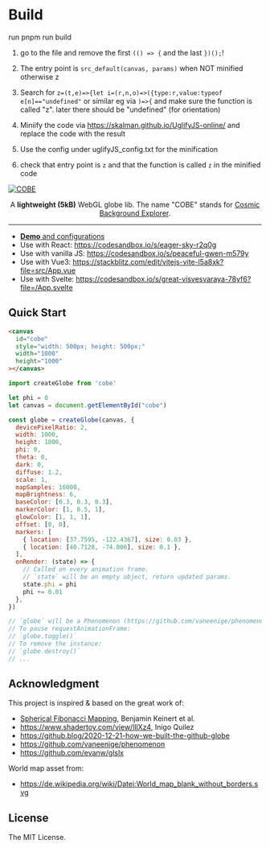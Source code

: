 
# Build
run pnpm run build

1. go to the file and remove the first `(() => {` and the last `})();`!
2. The entry point is `src_default(canvas, params)` when NOT minified otherwise z

3. Search for `z=(t,e)=>{let i=(r,n,o)=>({type:r,value:typeof e[n]=="undefined"` or similar
eg via `)=>{` and make sure the function is called "z". later there should be "undefined" (for orientation)

1. Miniify the code via https://skalman.github.io/UglifyJS-online/ and replace the code with the result
2. Use the config under uglifyJS_config.txt for the minification
3. check that entry point is `z` and that the function is called `z` in the minified code


[![COBE](card.png)](https://cobe.vercel.app)

<p align="center">A <b>lightweight (5kB)</b> WebGL globe lib. The name "COBE" stands for <a href="https://en.wikipedia.org/wiki/Cosmic_Background_Explorer" target="_blank">Cosmic Background Explorer</a>.</p>

---

- [**Demo** and configurations](https://cobe.vercel.app)
- Use with React: https://codesandbox.io/s/eager-sky-r2q0g
- Use with vanilla JS: https://codesandbox.io/s/peaceful-gwen-m579y
- Use with Vue3: https://stackblitz.com/edit/vitejs-vite-l5a8xk?file=src/App.vue
- Use with Svelte: https://codesandbox.io/s/great-visvesvaraya-78yf6?file=/App.svelte

## Quick Start

```html
<canvas
  id="cobe"
  style="width: 500px; height: 500px;"
  width="1000"
  height="1000"
></canvas>
```

```js
import createGlobe from 'cobe'

let phi = 0
let canvas = document.getElementById("cobe")

const globe = createGlobe(canvas, {
  devicePixelRatio: 2,
  width: 1000,
  height: 1000,
  phi: 0,
  theta: 0,
  dark: 0,
  diffuse: 1.2,
  scale: 1,
  mapSamples: 16000,
  mapBrightness: 6,
  baseColor: [0.3, 0.3, 0.3],
  markerColor: [1, 0.5, 1],
  glowColor: [1, 1, 1],
  offset: [0, 0],
  markers: [
    { location: [37.7595, -122.4367], size: 0.03 },
    { location: [40.7128, -74.006], size: 0.1 },
  ],
  onRender: (state) => {
    // Called on every animation frame.
    // `state` will be an empty object, return updated params.
    state.phi = phi
    phi += 0.01
  },
})

// `globe` will be a Phenomenon (https://github.com/vaneenige/phenomenon) instance.
// To pause requestAnimationFrame:
// `globe.toggle()`
// To remove the instance:
// `globe.destroy()`
// ...
```

## Acknowledgment

This project is inspired & based on the great work of:

- [Spherical Fibonacci Mapping](https://dl.acm.org/doi/10.1145/2816795.2818131), Benjamin Keinert et al.
- https://www.shadertoy.com/view/lllXz4, Inigo Quilez
- https://github.blog/2020-12-21-how-we-built-the-github-globe
- https://github.com/vaneenige/phenomenon
- https://github.com/evanw/glslx

World map asset from:

- https://de.wikipedia.org/wiki/Datei:World_map_blank_without_borders.svg

## License

The MIT License.
